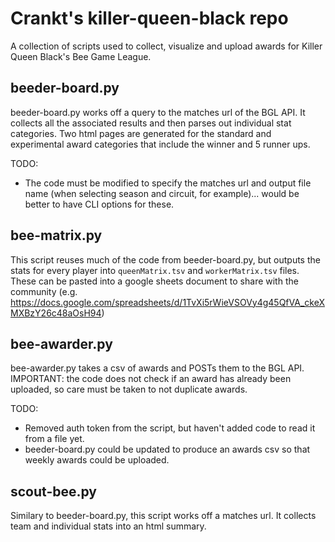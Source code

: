 # Crankt's killer-queen-black repo

A collection of scripts used to collect, visualize and upload awards for Killer Queen Black's Bee Game League.

## beeder-board.py

beeder-board.py works off a query to the matches url of the BGL API.  It collects all the associated results and then parses out individual stat categories.  Two html pages are generated for the standard and experimental award categories that include the winner and 5 runner ups.

TODO:
 * The code must be modified to specify the matches url and output file name (when selecting season and circuit, for example)... would be better to have CLI options for these.

## bee-matrix.py

This script reuses much of the code from beeder-board.py, but outputs the stats for every player into `queenMatrix.tsv` and `workerMatrix.tsv` files.  These can be pasted into a google sheets document to share with the community (e.g. https://docs.google.com/spreadsheets/d/1TvXi5rWieVSOVy4g45QfVA_ckeXMXBzY26c48aOsH94)

## bee-awarder.py

bee-awarder.py takes a csv of awards and POSTs them to the BGL API.  IMPORTANT: the code does not check if an award has already been uploaded, so care must be taken to not duplicate awards.

TODO:
 * Removed auth token from the script, but haven't added code to read it from a file yet.
 * beeder-board.py could be updated to produce an awards csv so that weekly awards could be uploaded.

## scout-bee.py

Similary to beeder-board.py, this script works off a matches url.  It collects team and individual stats into an html summary.